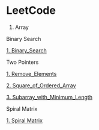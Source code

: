 # LeetCode
1. Array

Binary Search

[1. Binary_Search](https://github.com/AlvisWhy/LeetCode/blob/main/src/704_Binary_Search.java)

Two Pointers

[1. Remove_Elements](https://github.com/AlvisWhy/LeetCode/blob/main/src/27_Remove_Elements.java)

[2. Square_of_Ordered_Array](https://github.com/AlvisWhy/LeetCode/blob/main/src/977_Square_of_Ordered_Array.java)

[3. Subarray_with_Minimum_Length](https://github.com/AlvisWhy/LeetCode/blob/main/src/209_Subarray_with_Minimum_Length.java)


Spiral Matrix

[1. Spiral Matrix](https://github.com/AlvisWhy/LeetCode/blob/main/src/59_Spiral_Matrix_II.java)

